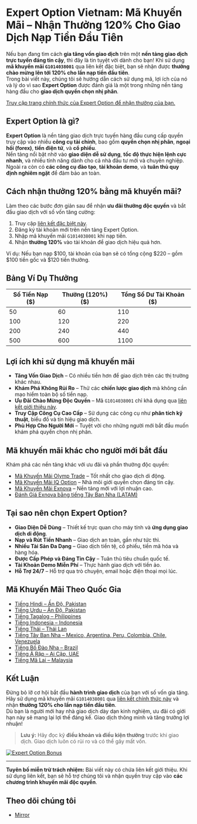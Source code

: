 # Expert Option Vietnam: Mã Khuyến Mãi – Nhận Thưởng 120% Cho Giao Dịch Nạp Tiền Đầu Tiên

Nếu bạn đang tìm cách **gia tăng vốn giao dịch** trên một **nền tảng giao dịch trực tuyến đáng tin cậy**, thì đây là tin tuyệt vời dành cho bạn! Khi sử dụng **mã khuyến mãi `G1014038001`** qua liên kết đặc biệt, bạn sẽ nhận được **thưởng chào mừng lên tới 120% cho lần nạp tiền đầu tiên**.  
Trong bài viết này, chúng tôi sẽ hướng dẫn cách sử dụng mã, lợi ích của nó và lý do vì sao **Expert Option** được đánh giá là một trong những nền tảng hàng đầu cho **giao dịch quyền chọn nhị phân**.

[Truy cập trang chính thức của Expert Option để nhận thưởng của bạn.](https://r.shortlify.com/?prefid=1014038001&brand=Bgjcgw)

## Expert Option là gì?

**Expert Option** là nền tảng giao dịch trực tuyến hàng đầu cung cấp quyền truy cập vào nhiều **công cụ tài chính**, bao gồm **quyền chọn nhị phân**, **ngoại hối (forex)**, **tiền điện tử**, và **cổ phiếu**.  
Nền tảng nổi bật nhờ vào **giao diện dễ sử dụng**, **tốc độ thực hiện lệnh cực nhanh**, và nhiều tính năng dành cho cả nhà đầu tư mới và chuyên nghiệp. Ngoài ra còn có **các công cụ đào tạo**, **tài khoản demo**, và **tuân thủ quy định nghiêm ngặt** để đảm bảo an toàn.

## Cách nhận thưởng 120% bằng mã khuyến mãi?

Làm theo các bước đơn giản sau để nhận **ưu đãi thưởng độc quyền** và bắt đầu giao dịch với số vốn tăng cường:

1. Truy cập [liên kết đặc biệt này](https://r.shortlify.com/?prefid=1014038001&brand=Bgjcgw).
2. Đăng ký tài khoản mới trên nền tảng Expert Option.
3. Nhập mã khuyến mãi `G1014038001` khi nạp tiền.
4. Nhận **thưởng 120%** vào tài khoản để giao dịch hiệu quả hơn.

Ví dụ: Nếu bạn nạp $100, tài khoản của bạn sẽ có tổng cộng $220 – gồm $100 tiền gốc và $120 tiền thưởng.

## Bảng Ví Dụ Thưởng

| Số Tiền Nạp ($) | Thưởng (120%) ($) | Tổng Số Dư Tài Khoản ($) |
|------------------|--------------------|----------------------------|
| 50               | 60                 | 110                        |
| 100              | 120                | 220                        |
| 200              | 240                | 440                        |
| 500              | 600                | 1100                       |

## Lợi ích khi sử dụng mã khuyến mãi

- **Tăng Vốn Giao Dịch** – Có nhiều tiền hơn để giao dịch trên các thị trường khác nhau.
- **Khám Phá Không Rủi Ro** – Thử các **chiến lược giao dịch** mà không cần mạo hiểm toàn bộ số tiền nạp.
- **Ưu Đãi Chào Mừng Độc Quyền** – Mã `G1014038001` chỉ khả dụng qua [liên kết giới thiệu này](https://r.shortlify.com/?prefid=1014038001&brand=Bgjcgw).
- **Truy Cập Công Cụ Cao Cấp** – Sử dụng các công cụ như **phân tích kỹ thuật**, biểu đồ và tín hiệu giao dịch.
- **Phù Hợp Cho Người Mới** – Tuyệt vời cho những người mới bắt đầu muốn khám phá quyền chọn nhị phân.

## Mã khuyến mãi khác cho người mới bắt đầu

Khám phá các nền tảng khác với ưu đãi và phần thưởng độc quyền:

- [Mã Khuyến Mãi Olymp Trade](https://github.com/Analyst-Reviewer/olymotrade-promocode) – Tốt nhất cho giao dịch di động.
- [Mã Khuyến Mãi IQ Option](https://github.com/Analyst-Reviewer/iq-option-promocode) – Nhà môi giới quyền chọn đáng tin cậy.
- [Mã Khuyến Mãi Exnova](https://github.com/Analyst-Reviewer/exnova-promo-code) – Nền tảng mới với lợi nhuận cao.
- [Đánh Giá Exnova bằng tiếng Tây Ban Nha (LATAM)](https://github.com/Analyst-Reviewer/Exnova-es-confiable)

## Tại sao nên chọn Expert Option?

- **Giao Diện Dễ Dùng** – Thiết kế trực quan cho máy tính và **ứng dụng giao dịch di động**.
- **Nạp và Rút Tiền Nhanh** – Giao dịch an toàn, gần như tức thì.
- **Nhiều Tài Sản Đa Dạng** – Giao dịch tiền tệ, cổ phiếu, tiền mã hóa và hàng hóa.
- **Được Cấp Phép và Đáng Tin Cậy** – Tuân thủ tiêu chuẩn quốc tế.
- **Tài Khoản Demo Miễn Phí** – Thực hành giao dịch với tiền ảo.
- **Hỗ Trợ 24/7** – Hỗ trợ qua trò chuyện, email hoặc điện thoại mọi lúc.

## Mã Khuyến Mãi Theo Quốc Gia

- [Tiếng Hindi – Ấn Độ, Pakistan](https://github.com/Analyst-Reviewer/Expert-Option-Code-Hindi)
- [Tiếng Urdu – Ấn Độ, Pakistan](https://github.com/Analyst-Reviewer/Expert-Option-code-urdu)
- [Tiếng Tagalog – Philippines](https://github.com/Analyst-Reviewer/Expert-Option-Code-Tagal)
- [Tiếng Indonesia – Indonesia](https://github.com/Analyst-Reviewer/Expert-Option-Code-Indonesia)
- [Tiếng Thái – Thái Lan](https://github.com/Analyst-Reviewer/Expert-Option-Code-Thai)
- [Tiếng Tây Ban Nha – Mexico, Argentina, Peru, Colombia, Chile, Venezuela](https://github.com/Analyst-Reviewer/Expert-Option-Code-spanish)
- [Tiếng Bồ Đào Nha – Brazil](https://github.com/Analyst-Reviewer/Expert-Option-Code-portuguese)
- [Tiếng Ả Rập – Ai Cập, UAE](https://github.com/Analyst-Reviewer/Expert-Option-Code-arabic)
- [Tiếng Mã Lai – Malaysia](https://github.com/Analyst-Reviewer/Expert-Option-Code-malaysia)

## Kết Luận

Đừng bỏ lỡ cơ hội bắt đầu **hành trình giao dịch** của bạn với số vốn gia tăng.  
Hãy sử dụng mã khuyến mãi `G1014038001` qua [liên kết chính thức này](https://r.shortlify.com/?prefid=1014038001&brand=Bgjcgw) và nhận **thưởng 120% cho lần nạp tiền đầu tiên**.  
Dù bạn là người mới hay nhà giao dịch dày dạn kinh nghiệm, ưu đãi có giới hạn này sẽ mang lại lợi thế đáng kể. Giao dịch thông minh và tăng trưởng lợi nhuận!

> **Lưu ý:** Hãy đọc kỹ **điều khoản và điều kiện thưởng** trước khi giao dịch. Giao dịch luôn có rủi ro và có thể gây mất vốn.

[![Expert Option Bonus](https://cdn.getprofit.com/b/184.jpg)](https://r.shortlify.com/?prefid=1014038001)

---

**Tuyên bố miễn trừ trách nhiệm:** Bài viết này có chứa liên kết giới thiệu. Khi sử dụng liên kết, bạn sẽ hỗ trợ chúng tôi và nhận quyền truy cập vào **các chương trình khuyến mãi độc quyền**.

## Theo dõi chúng tôi

- [Mirror](https://mirror.xyz/0x80FCCE629e74dD107DE0a4050158385571b0667f)
